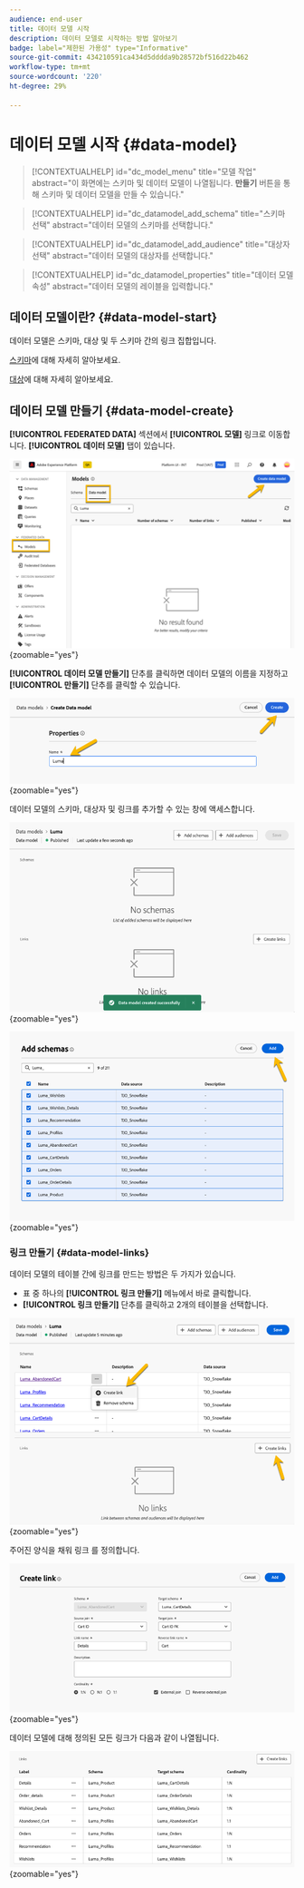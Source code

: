 ```yaml
---
audience: end-user
title: 데이터 모델 시작
description: 데이터 모델로 시작하는 방법 알아보기
badge: label="제한된 가용성" type="Informative"
source-git-commit: 434210591ca434d5dddda9b28572bf516d22b462
workflow-type: tm+mt
source-wordcount: '220'
ht-degree: 29%

---
```


# 데이터 모델 시작 {#data-model}


>[!CONTEXTUALHELP]
>id="dc_model_menu"
>title="모델 작업"
>abstract="이 화면에는 스키마 및 데이터 모델이 나열됩니다. **만들기** 버튼을 통해 스키마 및 데이터 모델을 만들 수 있습니다."

>[!CONTEXTUALHELP]
>id="dc_datamodel_add_schema"
>title="스키마 선택"
>abstract="데이터 모델의 스키마를 선택합니다."


>[!CONTEXTUALHELP]
>id="dc_datamodel_add_audience"
>title="대상자 선택"
>abstract="데이터 모델의 대상자를 선택합니다."

>[!CONTEXTUALHELP]
>id="dc_datamodel_properties"
>title="데이터 모델 속성"
>abstract="데이터 모델의 레이블을 입력합니다."


## 데이터 모델이란? {#data-model-start}

데이터 모델은 스키마, 대상 및 두 스키마 간의 링크 집합입니다.

[스키마](../customer/schemas.md#schema-start)에 대해 자세히 알아보세요.

[대상](../customer/audiences.md)에 대해 자세히 알아보세요.

## 데이터 모델 만들기 {#data-model-create}

**[!UICONTROL FEDERATED DATA]** 섹션에서 **[!UICONTROL 모델]** 링크로 이동합니다. **[!UICONTROL 데이터 모델]** 탭이 있습니다.

![](assets/datamodel_create.png){zoomable="yes"}

**[!UICONTROL 데이터 모델 만들기]** 단추를 클릭하면 데이터 모델의 이름을 지정하고 **[!UICONTROL 만들기]** 단추를 클릭할 수 있습니다.

![](assets/datamodel_name.png){zoomable="yes"}

데이터 모델의 스키마, 대상자 및 링크를 추가할 수 있는 창에 액세스합니다.

![](assets/datamodel_created.png){zoomable="yes"}

![](assets/datamodel_schemas.png){zoomable="yes"}

### 링크 만들기 {#data-model-links}

데이터 모델의 테이블 간에 링크를 만드는 방법은 두 가지가 있습니다.
- 표 중 하나의 **[!UICONTROL 링크 만들기]** 메뉴에서 바로 클릭합니다.
- **[!UICONTROL 링크 만들기]** 단추를 클릭하고 2개의 테이블을 선택합니다.

![](assets/datamodel_createlinks.png){zoomable="yes"}

주어진 양식을 채워 링크 를 정의합니다.

![](assets/datamodel_link.png){zoomable="yes"}

데이터 모델에 대해 정의된 모든 링크가 다음과 같이 나열됩니다.

![](assets/datamodel_alllinks.png){zoomable="yes"}
